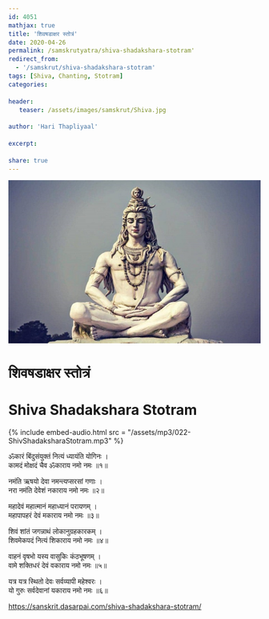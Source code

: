 ```yaml
---    
id: 4051    
mathjax: true    
title: 'शिवषडाक्षर स्तोत्रं'    
date: 2020-04-26    
permalink: /samskrutyatra/shiva-shadakshara-stotram'
redirect_from: 
  - '/samskrut/shiva-shadakshara-stotram'
tags: [Shiva, Chanting, Stotram]    
categories:    
    
header:    
   teaser: /assets/images/samskrut/Shiva.jpg    
    
author: 'Hari Thapliyaal'    
    
excerpt:    
    
share: true    
---    
```

    
![](/assets/images/samskrut/Shiva.jpg)    
    
# शिवषडाक्षर स्तोत्रं    
# Shiva Shadakshara Stotram    
    
{% include embed-audio.html src = "/assets/mp3/022-ShivShadaksharaStotram.mp3" %}     
    
    
    
ॐकारं बिंदुसंयुक्तं नित्यं ध्यायंति योगिनः ।    
कामदं मोक्षदं चैव ॐकाराय नमो नमः ॥१॥    
    
नमंति ऋषयो देवा नमन्त्यप्सरसां गणाः ।    
नरा नमंति देवेशं नकाराय नमो नमः ॥२॥    
    
महादेवं महात्मानं महाध्यानं परायणम् ।    
महापापहरं देवं मकाराय नमो नमः ॥३॥    
    
शिवं शांतं जगन्नाथं लोकानुग्रहकारकम् ।    
शिवमेकपदं नित्यं शिकाराय नमो नमः ॥४॥    
    
वाहनं वृषभो यस्य वासुकिः कंठभूषणम् ।    
वामे शक्तिधरं देवं वकाराय नमो नमः ॥५॥    
    
यत्र यत्र स्थितो देवः सर्वव्यापी महेश्वरः ।    
यो गुरुः सर्वदेवानां यकाराय नमो नमः ॥६॥    
    
https://sanskrit.dasarpai.com/shiva-shadakshara-stotram/